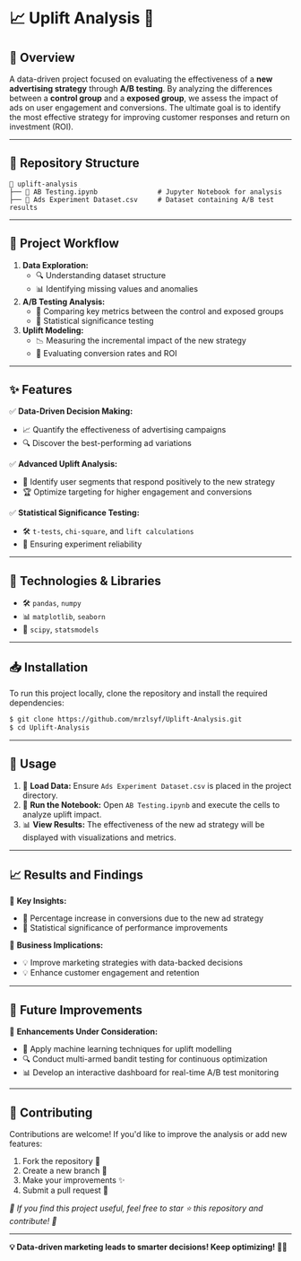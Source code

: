 # 📈 Uplift Analysis 🎯

## 🚀 Overview
A data-driven project focused on evaluating the effectiveness of a **new advertising strategy** through **A/B testing**. By analyzing the differences between a **control group** and a **exposed group**, we assess the impact of ads on user engagement and conversions. The ultimate goal is to identify the most effective strategy for improving customer responses and return on investment (ROI).

---

## 📂 Repository Structure
```
📁 uplift-analysis
├── 📄 AB Testing.ipynb               # Jupyter Notebook for analysis
├── 📜 Ads Experiment Dataset.csv     # Dataset containing A/B test results
```

---

## 📌 Project Workflow
1. **Data Exploration:**
   - 🔍 Understanding dataset structure
   - 📊 Identifying missing values and anomalies
2. **A/B Testing Analysis:**
   - 🎯 Comparing key metrics between the control and exposed groups
   - 📏 Statistical significance testing
3. **Uplift Modeling:**
   - 📉 Measuring the incremental impact of the new strategy
   - 🚀 Evaluating conversion rates and ROI

---

## ✨ Features
✅ **Data-Driven Decision Making:**
   - 📈 Quantify the effectiveness of advertising campaigns
   - 🔍 Discover the best-performing ad variations

✅ **Advanced Uplift Analysis:**
   - 🔬 Identify user segments that respond positively to the new strategy
   - 🏆 Optimize targeting for higher engagement and conversions

✅ **Statistical Significance Testing:**
   - 🛠 `t-tests`, `chi-square`, and `lift calculations`
   - 📏 Ensuring experiment reliability

---

## 🔧 Technologies & Libraries
- 🛠 `pandas`, `numpy`
- 📊 `matplotlib`, `seaborn`
- 📏 `scipy`, `statsmodels`

---

## 📥 Installation
To run this project locally, clone the repository and install the required dependencies:
```sh
$ git clone https://github.com/mrzlsyf/Uplift-Analysis.git
$ cd Uplift-Analysis
```

---

## 🚀 Usage
1. 📂 **Load Data:** Ensure `Ads Experiment Dataset.csv` is placed in the project directory.
2. 🏃 **Run the Notebook:** Open `AB Testing.ipynb` and execute the cells to analyze uplift impact.
3. 📊 **View Results:** The effectiveness of the new ad strategy will be displayed with visualizations and metrics.

---

## 📈 Results and Findings
🔹 **Key Insights:**
   - 📌 Percentage increase in conversions due to the new ad strategy
   - 📌 Statistical significance of performance improvements

🔹 **Business Implications:**
   - 💡 Improve marketing strategies with data-backed decisions
   - 💡 Enhance customer engagement and retention

---

## 🔮 Future Improvements
🚀 **Enhancements Under Consideration:**
- 🔧 Apply machine learning techniques for uplift modelling
- 🔍 Conduct multi-armed bandit testing for continuous optimization
- 📊 Develop an interactive dashboard for real-time A/B test monitoring

---

## 🤝 Contributing
Contributions are welcome! If you'd like to improve the analysis or add new features:
1. Fork the repository 🍴
2. Create a new branch 🌱
3. Make your improvements ✨
4. Submit a pull request 🔄
 
*🌟 If you find this project useful, feel free to star ⭐ this repository and contribute! 🙌*

---

**💡 Data-driven marketing leads to smarter decisions! Keep optimizing! 🚀✨**
